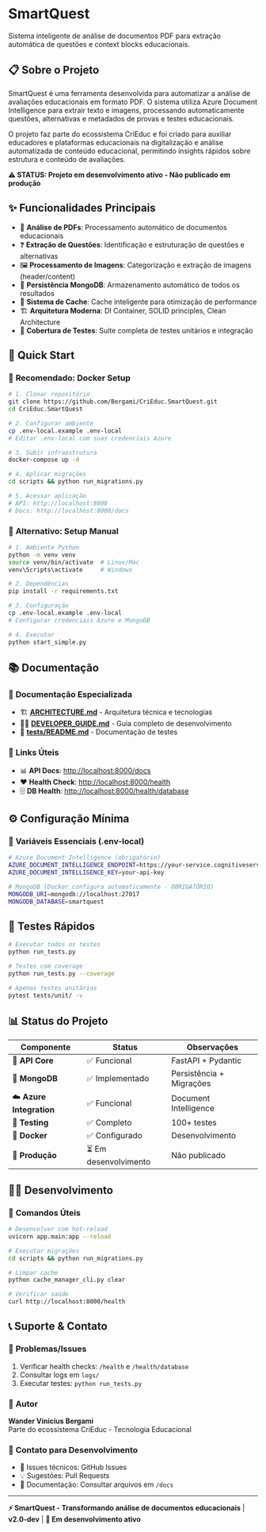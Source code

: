 # SmartQuest

Sistema inteligente de análise de documentos PDF para extração automática de questões e context blocks educacionais.

## 📋 Sobre o Projeto

SmartQuest é uma ferramenta desenvolvida para automatizar a análise de avaliações educacionais em formato PDF. O sistema utiliza Azure Document Intelligence para extrair texto e imagens, processando automaticamente questões, alternativas e metadados de provas e testes educacionais.

O projeto faz parte do ecossistema CriEduc e foi criado para auxiliar educadores e plataformas educacionais na digitalização e análise automatizada de conteúdo educacional, permitindo insights rápidos sobre estrutura e conteúdo de avaliações.

**⚠️ STATUS: Projeto em desenvolvimento ativo - Não publicado em produção**

## ✨ Funcionalidades Principais

- 📄 **Análise de PDFs**: Processamento automático de documentos educacionais
- ❓ **Extração de Questões**: Identificação e estruturação de questões e alternativas
- 🖼️ **Processamento de Imagens**: Categorização e extração de imagens (header/content)
- 💾 **Persistência MongoDB**: Armazenamento automático de todos os resultados
- 🔄 **Sistema de Cache**: Cache inteligente para otimização de performance
- 🏗️ **Arquitetura Moderna**: DI Container, SOLID principles, Clean Architecture
- 🧪 **Cobertura de Testes**: Suite completa de testes unitários e integração

## 🚀 Quick Start

### 🐳 **Recomendado: Docker Setup**

```bash
# 1. Clonar repositório
git clone https://github.com/Bergami/CriEduc.SmartQuest.git
cd CriEduc.SmartQuest

# 2. Configurar ambiente
cp .env-local.example .env-local
# Editar .env-local com suas credenciais Azure

# 3. Subir infraestrutura
docker-compose up -d

# 4. Aplicar migrações
cd scripts && python run_migrations.py

# 5. Acessar aplicação
# API: http://localhost:8000
# Docs: http://localhost:8000/docs
```

### 🐍 **Alternativo: Setup Manual**

```bash
# 1. Ambiente Python
python -m venv venv
source venv/bin/activate  # Linux/Mac
venv\Scripts\activate     # Windows

# 2. Dependências
pip install -r requirements.txt

# 3. Configuração
cp .env-local.example .env-local
# Configurar credenciais Azure e MongoDB

# 4. Executar
python start_simple.py
```

## 📚 Documentação

### 📖 **Documentação Especializada**

- 🏗️ **[ARCHITECTURE.md](docs/ARCHITECTURE.md)** - Arquitetura técnica e tecnologias
- 👨‍💻 **[DEVELOPER_GUIDE.md](docs/DEVELOPER_GUIDE.md)** - Guia completo de desenvolvimento
- 🧪 **[tests/README.md](tests/README.md)** - Documentação de testes

### 🔗 **Links Úteis**

- 📊 **API Docs**: [http://localhost:8000/docs](http://localhost:8000/docs)
- ❤️ **Health Check**: [http://localhost:8000/health](http://localhost:8000/health)
- 🗄️ **DB Health**: [http://localhost:8000/health/database](http://localhost:8000/health/database)

## ⚙️ Configuração Mínima

### 🔑 **Variáveis Essenciais (.env-local)**

```bash
# Azure Document Intelligence (obrigatório)
AZURE_DOCUMENT_INTELLIGENCE_ENDPOINT=https://your-service.cognitiveservices.azure.com/
AZURE_DOCUMENT_INTELLIGENCE_KEY=your-api-key

# MongoDB (Docker configura automaticamente - OBRIGATÓRIO)
MONGODB_URI=mongodb://localhost:27017
MONGODB_DATABASE=smartquest
```

## 🧪 Testes Rápidos

```bash
# Executar todos os testes
python run_tests.py

# Testes com coverage
python run_tests.py --coverage

# Apenas testes unitários
pytest tests/unit/ -v
```

## 📊 Status do Projeto

| Componente               | Status                | Observações              |
| ------------------------ | --------------------- | ------------------------ |
| 🔌 **API Core**          | ✅ Funcional          | FastAPI + Pydantic       |
| 💾 **MongoDB**           | ✅ Implementado       | Persistência + Migrações |
| ☁️ **Azure Integration** | ✅ Funcional          | Document Intelligence    |
| 🧪 **Testing**           | ✅ Completo           | 100+ testes              |
| 🐳 **Docker**            | ✅ Configurado        | Desenvolvimento          |
| 🚀 **Produção**          | ⏳ Em desenvolvimento | Não publicado            |

## 👨‍💻 Desenvolvimento

### 🔧 **Comandos Úteis**

```bash
# Desenvolver com hot-reload
uvicorn app.main:app --reload

# Executar migrações
cd scripts && python run_migrations.py

# Limpar cache
python cache_manager_cli.py clear

# Verificar saúde
curl http://localhost:8000/health
```

## 📞 Suporte & Contato

### 🐛 **Problemas/Issues**

1. Verificar health checks: `/health` e `/health/database`
2. Consultar logs em `logs/`
3. Executar testes: `python run_tests.py`

### 👤 **Autor**

**Wander Vinicius Bergami**  
Parte do ecossistema CriEduc - Tecnologia Educacional

### 📧 **Contato para Desenvolvimento**

- 🔧 Issues técnicos: GitHub Issues
- 💡 Sugestões: Pull Requests
- 📖 Documentação: Consultar arquivos em `/docs`

---

**⚡ SmartQuest - Transformando análise de documentos educacionais** | **v2.0-dev** | **🚧 Em desenvolvimento ativo**

